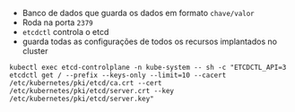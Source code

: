 - Banco de dados que guarda os dados  em formato `chave/valor`
- Roda na porta `2379`
- `etcdctl` controla o etcd
- guarda todas as configurações de todos os recursos implantados no cluster 

```shell
kubectl exec etcd-controlplane -n kube-system -- sh -c "ETCDCTL_API=3 etcdctl get / --prefix --keys-only --limit=10 --cacert /etc/kubernetes/pki/etcd/ca.crt --cert /etc/kubernetes/pki/etcd/server.crt --key /etc/kubernetes/pki/etcd/server.key"
```